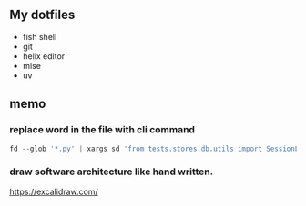 ## My dotfiles

- fish shell
- git
- helix editor
- mise
- uv

## memo

### replace word in the file with cli command

```py
fd --glob '*.py' | xargs sd 'from tests.stores.db.utils import SessionLocal  # noqa: F401' 'from conftest import SessionLocal  # noqa: F401'
```


### draw software architecture like hand written.

https://excalidraw.com/
